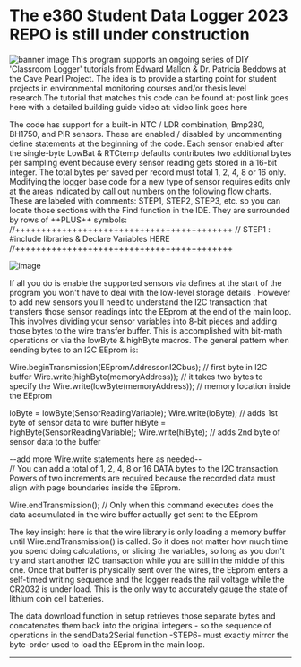 # The e360 Student Data Logger 2023 REPO is still under construction
![banner image](https://github.com/EKMallon/The-e360-Student-Built-Data-Logger/assets/7884030/48f75f8c-3236-4a68-9ae2-6572afddc3ce)
This program supports an ongoing series of DIY 'Classroom Logger' tutorials from Edward Mallon & Dr. Patricia Beddows at the Cave Pearl Project. The idea is to provide a starting point for student projects in environmental monitoring courses and/or thesis level research.The tutorial that matches this code can be found at: post link goes here    with a detailed building guide video at:   video link goes here

The code has support for a built-in NTC / LDR combination, Bmp280, BH1750, and PIR sensors. These are enabled / disabled by uncommenting define statements at the beginning of the code. Each sensor enabled after the single-byte LowBat & RTCtemp defaults contributes two additional bytes per sampling event because every sensor reading gets stored in a 16-bit integer. The total bytes per saved per record must total 1, 2, 4, 8 or 16 only. Modifying the logger base code for a new type of sensor requires edits only at the areas indicated by call out numbers on the following flow charts. These are labeled with comments: STEP1, STEP2, STEP3, etc. so you can locate those sections with the Find function in the IDE.  They are surrounded by rows of ++PLUS++ symbols:
//++++++++++++++++++++++++++++++++++++++++++
// STEP1 : #include libraries & Declare Variables HERE
//++++++++++++++++++++++++++++++++++++++++++

![image](https://github.com/EKMallon/e360-Student-Data-Logger-2023/assets/7884030/9b3076fb-8c6d-409d-8c09-f8259e70e258)


If all you do is enable the supported sensors via defines at the start of the program you won't have to deal with the low-level storage details . However to add new sensors you'll need to understand the I2C transaction that transfers those sensor readings into the EEprom at the end of the main loop. This involves dividing your sensor variables into 8-bit pieces and adding those bytes to the wire transfer buffer. This is accomplished with bit-math operations or via the lowByte & highByte macros.  The general pattern when sending bytes to an I2C EEprom is:

Wire.beginTransmission(EEpromAddressonI2Cbus);   // first byte in I2C buffer
Wire.write(highByte(memoryAddress));      // it takes two bytes to specify the
Wire.write(lowByte(memoryAddress));       // memory location inside the EEprom

loByte = lowByte(SensorReadingVariable);
Wire.write(loByte);                                         // adds 1st byte of sensor data to wire buffer
hiByte = highByte(SensorReadingVariable);
Wire.write(hiByte);                                         // adds 2nd byte of sensor data to the buffer

--add more Wire.write statements here as needed--   
//  You can add a total of 1, 2, 4, 8 or 16 DATA bytes to the I2C transaction. Powers of two increments are required because the recorded data must align with page boundaries inside the EEprom.

Wire.endTransmission();                             // Only when this command executes does the data accumulated in the wire buffer actually get sent to the EEprom 

The key insight here is that the wire library is only loading a memory buffer until Wire.endTransmission() is called. So it does not matter how much time you spend doing calculations, or slicing the variables, so long as you don't try and start another I2C transaction while you are still in the middle of this one. Once that buffer is physically sent over the wires, the EEprom enters a self-timed writing sequence and the logger reads the rail voltage while the CR2032 is under load. This is the only way to accurately gauge the state of lithium coin cell batteries. 

The data download function in setup retrieves those separate bytes and concatenates them back into the original integers - so the sequence of operations in the sendData2Serial function -STEP6- must exactly mirror the byte-order used to load the EEprom in the main loop.

---

